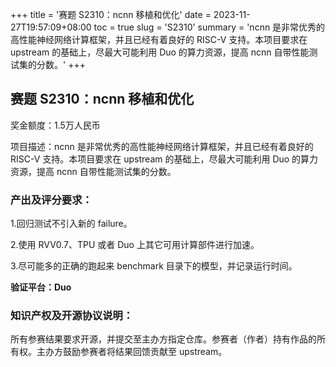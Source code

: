 +++
title = '赛题 S2310：ncnn 移植和优化'
date = 2023-11-27T19:57:09+08:00
toc = true
slug = 'S2310'
summary = 'ncnn 是非常优秀的高性能神经网络计算框架，并且已经有着良好的 RISC-V 支持。本项目要求在 upstream 的基础上，尽最大可能利用 Duo 的算力资源，提高 ncnn 自带性能测试集的分数。'
+++

## 赛题 S2310：ncnn 移植和优化

奖金额度：1.5万人民币

项目描述：ncnn 是非常优秀的高性能神经网络计算框架，并且已经有着良好的 RISC-V 支持。本项目要求在 upstream 的基础上，尽最大可能利用 Duo 的算力资源，提高 ncnn 自带性能测试集的分数。

### 产出及评分要求：

1.回归测试不引入新的 failure。

2.使用 RVV0.7、TPU 或者 Duo 上其它可用计算部件进行加速。

3.尽可能多的正确的跑起来 benchmark 目录下的模型，并记录运行时间。

**验证平台：Duo**

### 知识产权及开源协议说明：

所有参赛结果要求开源，并提交至主办方指定仓库。参赛者（作者）持有作品的所有权。主办方鼓励参赛者将结果回馈贡献至  upstream。